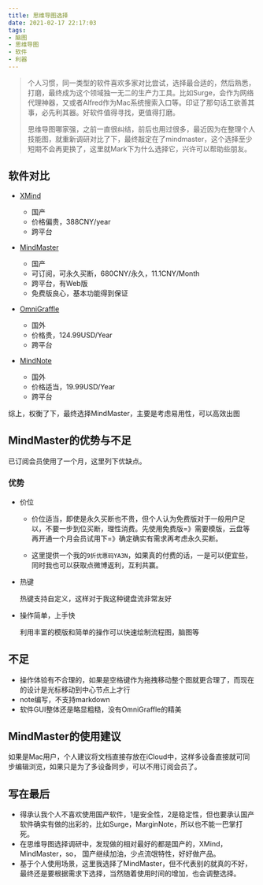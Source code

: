 ```yaml
---
title: 思维导图选择
date: 2021-02-17 22:17:03
tags:
- 脑图
- 思维导图
- 软件
- 利器
---
```


> 个人习惯，同一类型的软件喜欢多家对比尝试，选择最合适的，然后熟悉，打磨，最终成为这个领域独一无二的生产力工具。比如Surge，会作为网络代理神器，又或者Alfred作为Mac系统搜索入口等。印证了那句话工欲善其事，必先利其器。好软件值得寻找，更值得打磨。
>
> 思维导图哪家强，之前一直很纠结，前后也用过很多，最近因为在整理个人技能图，就重新调研对比了下，最终敲定在了mindmaster，这个选择至少短期不会再更换了，这里就Mark下为什么选择它，兴许可以帮助些朋友。

## 软件对比

- [XMind](https://www.xmind.cn/pricing/)
  - 国产
  - 价格偏贵，388CNY/year
  - 跨平台
- [MindMaster](https://www.edrawsoft.cn/order/mindmaster_buy.html)
  - 国产
  - 可订阅，可永久买断，680CNY/永久，11.1CNY/Month
  - 跨平台，有Web版
  - 免费版良心，基本功能得到保证
- [OmniGraffle](https://www.omnigroup.com/omnigraffle/)
  - 国外
  - 价格贵，124.99USD/Year
  - 跨平台

- [MindNote](https://mindnode.com/download)
  - 国外
  - 价格适当，19.99USD/Year
  - 跨平台

综上，权衡了下，最终选择MindMaster，主要是考虑易用性，可以高效出图

## MindMaster的优势与不足

已订阅会员使用了一个月，这里列下优缺点。

### 优势

- 价位

  - 价位适当，即使是永久买断也不贵，但个人认为免费版对于一般用户足以，不要一步到位买断，理性消费。先使用免费版=》需要模版，云盘等再开通一个月会员试用下=》确定确实有需求再考虑永久买断。

  - 这里提供一个我的`9折优惠码YA3N`，如果真的付费的话，一是可以便宜些，同时我也可以获取点微博返利，互利共赢。

- 热键

  热键支持自定义，这样对于我这种键盘流非常友好

- 操作简单，上手快

  利用丰富的模版和简单的操作可以快速绘制流程图，脑图等

## 不足

- 操作体验有不合理的，如果是空格键作为拖拽移动整个图就更合理了，而现在的设计是光标移动到中心节点上才行
- note编写，不支持markdown
- 软件GUI整体还是略显粗糙，没有OmniGraffle的精美



## MindMaster的使用建议

如果是Mac用户，个人建议将文档直接存放在iCloud中，这样多设备直接就可同步编辑浏览，如果只是为了多设备同步，可以不用订阅会员了。



## 写在最后

- 得承认我个人不喜欢使用国产软件，1是安全性，2是稳定性，但也要承认国产软件确实有做的出彩的，比如Surge，MarginNote，所以也不能一巴掌打死。
- 在思维导图选择调研中，发现做的相对最好的都是国产的，XMind，MindMaster，so， 国产继续加油，少点流氓特性，好好做产品。
- 基于个人使用场景，这里我选择了MindMaster，但不代表别的就真的不好，最终还是要根据需求下选择，当然随着使用时间的增加，也会调整选择。
